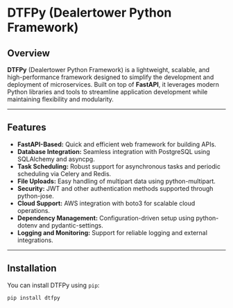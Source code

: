 # DTFPy (Dealertower Python Framework)

## Overview

**DTFPy** (Dealertower Python Framework) is a lightweight, scalable, and high-performance framework designed to simplify the development and deployment of microservices. Built on top of **FastAPI**, it leverages modern Python libraries and tools to streamline application development while maintaining flexibility and modularity.

---

## Features

- **FastAPI-Based:** Quick and efficient web framework for building APIs.
- **Database Integration:** Seamless integration with PostgreSQL using SQLAlchemy and asyncpg.
- **Task Scheduling:** Robust support for asynchronous tasks and periodic scheduling via Celery and Redis.
- **File Uploads:** Easy handling of multipart data using python-multipart.
- **Security:** JWT and other authentication methods supported through python-jose.
- **Cloud Support:** AWS integration with boto3 for scalable cloud operations.
- **Dependency Management:** Configuration-driven setup using python-dotenv and pydantic-settings.
- **Logging and Monitoring:** Support for reliable logging and external integrations.

---

## Installation

You can install DTFPy using `pip`:

```bash
pip install dtfpy
```
